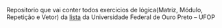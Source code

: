 Repositorio que vai conter todos exercicios de lógica(Matriz, Módulo, Repetição e Vetor) da [lista](http://www.decom.ufop.br/menotti/aedI/listasIP/listaIP03b-repeticao.pdf) da Universidade Federal de Ouro Preto – UFOP 
